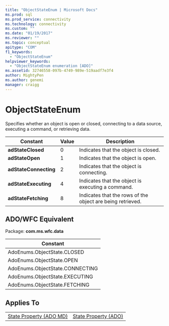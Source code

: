 ```yaml
---
title: "ObjectStateEnum | Microsoft Docs"
ms.prod: sql
ms.prod_service: connectivity
ms.technology: connectivity
ms.custom: ""
ms.date: "01/19/2017"
ms.reviewer: ""
ms.topic: conceptual
apitype: "COM"
f1_keywords: 
  - "ObjectStateEnum"
helpviewer_keywords: 
  - "ObjectStateEnum enumeration [ADO]"
ms.assetid: 32746558-097b-4749-989e-519aadf7e3f4
author: MightyPen
ms.author: genemi
manager: craigg
---
```

# ObjectStateEnum
Specifies whether an object is open or closed, connecting to a data source, executing a command, or retrieving data.  
  
|Constant|Value|Description|  
|--------------|-----------|-----------------|  
|**adStateClosed**|0|Indicates that the object is closed.|  
|**adStateOpen**|1|Indicates that the object is open.|  
|**adStateConnecting**|2|Indicates that the object is connecting.|  
|**adStateExecuting**|4|Indicates that the object is executing a command.|  
|**adStateFetching**|8|Indicates that the rows of the object are being retrieved.|  
  
## ADO/WFC Equivalent  
 Package: **com.ms.wfc.data**  
  
|Constant|  
|--------------|  
|AdoEnums.ObjectState.CLOSED|  
|AdoEnums.ObjectState.OPEN|  
|AdoEnums.ObjectState.CONNECTING|  
|AdoEnums.ObjectState.EXECUTING|  
|AdoEnums.ObjectState.FETCHING|  
  
## Applies To  
  
|||  
|-|-|  
|[State Property (ADO MD)](../../../ado/reference/ado-md-api/state-property-ado-md.md)|[State Property (ADO)](../../../ado/reference/ado-api/state-property-ado.md)|
